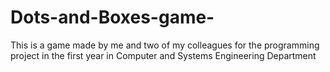 # Dots-and-Boxes-game-
This is a game made by me and two of my colleagues for the programming project in the first year in Computer and Systems Engineering Department 
